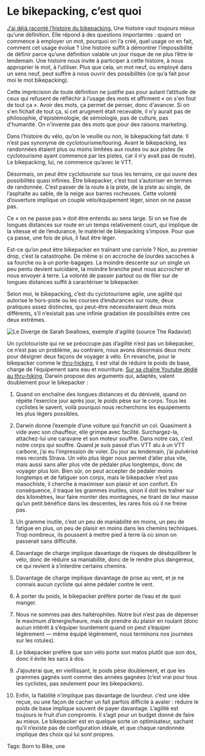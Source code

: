 # Le bikepacking, c’est quoi

[J’ai déjà raconté l’histoire du bikepacking.](https://tcrouzet.com/2019/04/01/une-breve-histoire-du-bikepacking/) Une histoire vaut toujours mieux qu’une définition. Elle répond à des questions importantes : quand on commence à employer un mot, pourquoi on l’a créé, quel usage on en fait, comment cet usage évolue ? Une histoire suffit à démontrer l’impossibilité de définir parce qu’une définition valable un jour risque de ne plus l’être le lendemain. Une histoire nous invite à participer à cette histoire, à nous approprier le mot, à l’utiliser. Plus que cela, un mot neuf, ou employé dans un sens neuf, peut suffire à nous ouvrir des possibilités (ce qu’a fait pour moi le mot bikepacking).

Cette imprécision de toute définition ne justifie pas pour autant l’attitude de ceux qui refusent de réfléchir à l’usage des mots et affirment « on s'en fout de tout ça ». Avoir des mots, ça permet de penser, donc d'avancer. Si on s'en fichait de tout ça, si cet arugment était recevable, il n'y aurait pas de philosophie, d'épistémologie, de sémiologie, pas de culture, pas d'humanité. On n'invente pas des mots que pour des raisons marketing.

Dans l’histoire du vélo, qu’on le veuille ou non, le bikepacking fait date. Il n’est pas synonyme de cyclotourisme/touring. Avant le bikepacking, les randonnées étaient plus ou moins limitées aux routes ou aux pistes (le cyclotourisme ayant commencé par les pistes, car il n’y avait pas de route). Le bikepacking, lui, ne commence qu’avec le VTT.

Désormais, on peut être cyclotouriste sur tous les terrains, ce qui ouvre des possibilités quasi infinies. Être bikepacker, c’est tout s’autoriser en termes de randonnée. C’est passer de la route à la piste, de la piste au single, de l’asphalte au sable, de la neige aux barres rocheuses. Cette volonté d’ouverture implique un couple vélo/équipement léger, sinon on ne passe pas.

Ce « on ne passe pas » doit être entendu au sens large. Si on se fixe de longues distances sur route en un temps relativement court, qui implique de la vitesse et de l’endurance, le matériel de bikepacking s’impose. Pour que ça passe, une fois de plus, il faut être léger.

Est-ce qu’on peut être bikepacker en traînant une carriole ? Non, au premier drop, c’est la catastrophe. De même si on accroche de lourdes sacoches à sa fourche ou à un porte-bagages. La moindre descente sur un single un peu pentu devient suicidaire, la moindre branche peut nous accrocher et nous envoyer à terre. La volonté de passer partout ou de filer sur de longues distances suffit à caractériser le bikepacker.

Selon moi, le bikepacking, c’est du cyclotourisme agile, une agilité qui autorise le hors-piste ou les courses d’endurances sur route, deux pratiques assez distinctes, qui peut-être nécessiteraient deux mots différents, s’il n’existait pas une infinie gradation de possibilités entre ces deux extrêmes.

![Le Diverge de Sarah Swallows, exemple d'agilité (source The Radavist)](https://tcrouzet.com/images_tc/2019/05/Sarah-Swallows-S-Works-Diverge-600x400.jpg)

Un cyclotouriste qui ne se préoccupe pas d’agilité n’est pas un bikepacker, ce n’est pas un problème, au contraire, nous avons désormais deux mots pour désigner deux façons de voyager à vélo. En revanche, pour le bikepacker comme le [thru-hickers](https://en.wikipedia.org/wiki/Thru-hiking), il est vital de réduire le poids de base, charge de l’équipement sans eau et nourriture. [Sur sa chaîne Youtube dédié au thru-hiking](https://www.youtube.com/watch?v=6iGIfJjv_Pk), Darwin propose des arguments qui, adaptés, valent doublement pour le bikepacker :

1. Quand on enchaîne des longues distances et du dénivelé, quand on répète l’exercice jour après jour, le poids pèse sur le corps. Tous les cyclistes le savent, voilà pourquoi nous recherchons les équipements les plus légers possibles.

2. Darwin donne l’exemple d’une voiture qui franchit un col. Quasiment à vide avec son chauffeur, elle grimpe avec facilité. Surchargez-la, attachez-lui une caravane et son moteur souffre. Dans notre cas, c’est notre corps qui souffre. Quand je suis passé d’un VTT alu à un VTT carbone, j’ai eu l’impression de voler. Du jour au lendemain, j’ai pulvérisé mes records Strava. Un vélo plus léger nous permet d’aller plus vite, mais aussi sans aller plus vite de pédaler plus longtemps, donc de voyager plus loin. Bien sûr, on peut accepter de pédaler moins longtemps et de fatiguer son corps, mais le bikepacker n’est pas masochiste, il cherche à maximiser son plaisir et son confort. En conséquence, il traque les grammes inutiles, sinon il doit les traîner sur des kilomètres, leur faire monter des montagnes, ne tirant de leur masse qu’un petit bénéfice dans les descentes, les rares fois où il ne freine pas.

3. Un gramme inutile, c’est un peu de maniabilité en moins, un peu de fatigue en plus, un peu de plaisir en moins dans les chemins techniques. Trop nombreux, ils poussent à mettre pied à terre là où sinon on passerait sans difficulté.

4. Davantage de charge implique davantage de risques de déséquilibrer le vélo, donc de réduire sa maniabilité, donc de le rendre plus dangereux, ce qui revient à s’interdire certains chemins.

5. Davantage de charge implique davantage de prise au vent, et je ne connais aucun cycliste qui aime pédaler contre le vent.

6. À porter du poids, le bikepacker préfère porter de l’eau et de quoi manger.

7. Nous ne sommes pas des haltérophiles. Notre but n’est pas de dépenser le maximum d’énergie/heure, mais de prendre du plaisir en roulant (donc aucun intérêt à s’équiper lourdement quand on peut s’équiper légèrement — même équipé légèrement, nous terminons nos journées sur les rotules).

8. Le bikepacker préfère que son vélo porte son matos plutôt que son dos, donc il évite les sacs à dos.

9. J’ajouterai que, en vieillissant, le poids pèse doublement, et que les grammes gagnés sont comme des années gagnées (c’est vrai pour tous les cyclistes, pas seulement pour les bikepackers).

10. Enfin, la fiabilité n'implique pas davantage de lourdeur. c’est une idée reçue, ou une façon de cacher un fait parfois difficile à avaler : réduire le poids de base implique souvent de payer davantage. L’agilité est toujours le fruit d’un compromis. Il s’agit pour un budget donné de faire au mieux. Le bikepacker est en quelque sorte un optimisateur, sachant qu’il n’existe pas de configuration idéale, et que chaque randonnée implique des choix qui lui sont propres.

Tags: Born to Bike, une